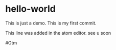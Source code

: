# hello-world
This is just a demo.
This is my first commit.

This line was added in the atom editor.
see u soon

#Gtm
